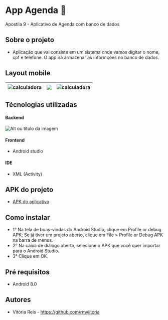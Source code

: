 # App Agenda 📔
Apostila 9 - Aplicativo de Agenda com banco de dados

## Sobre o projeto
- Aplicação que vai consiste em um sistema onde vamos digitar o nome, cpf e telefone. O app irá armazenar as informções no banco de dados.
  
## Layout mobile 
| <img src="https://i.pinimg.com/736x/d9/8e/01/d98e01850cee118709a1610728bd8a3b.jpg" alt="calculadora"/> | <img src="https://i.pinimg.com/736x/82/4e/b3/824eb33abd5f836491838264a0282a89.jpg"/> | <img src="https://i.pinimg.com/736x/1c/95/eb/1c95eb5b4d800086b2f61cdb49c347c7.jpg" alt="calculadora"/> 
| ------------- | ------------- | ------------- |

## Técnologias utilizadas 
#### Backend 
![Alt ou título da imagem](https://img.shields.io/badge/Java-ED8B00?style=for-the-badge&logo=openjdk&logoColor=white)
#### Frontend
- Android studio 
#### IDE
- XML (Activity)
## APK do projeto
- <a href="https://drive.google.com/file/d/1jzLQCHUlcxOl8Pw40M9q3aPgXS6Ifqgm/view?usp=sharing"> APK do aplicativo </a>

## Como instalar 
- 1° Na tela de boas-vindas do Android Studio, clique em Profile or debug APK;
  Se já tiver um projeto aberto, clique em File > Profile or Debug APK na barra de menus.
- 2° Na caixa de diálogo aberta, selecione o APK que você quer importar para o Android Studio.
- 3° Clique em OK.
  
## Pré requisitos 
- Android 8.0
  
## Autores 
- Vitória Reis - https://github.com/rmviitoria
